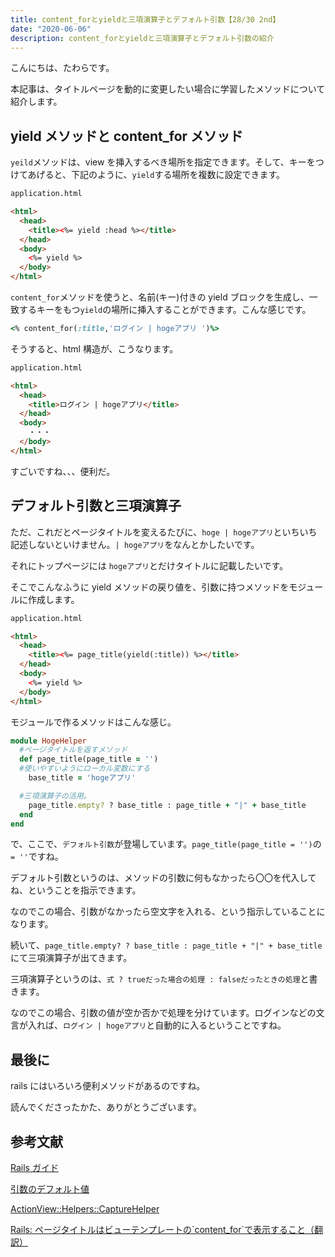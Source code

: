 ```yaml
---
title: content_forとyieldと三項演算子とデフォルト引数【28/30 2nd】
date: "2020-06-06"
description: content_forとyieldと三項演算子とデフォルト引数の紹介
---
```


こんにちは、たわらです。

本記事は、タイトルページを動的に変更したい場合に学習したメソッドについて紹介します。

## yield メソッドと content_for メソッド

`yeild`メソッドは、view を挿入するべき場所を指定できます。そして、キーをつけてあげると、下記のように、`yield`する場所を複数に設定できます。

```html
application.html

<html>
  <head>
    <title><%= yield :head %></title>
  </head>
  <body>
    <%= yield %>
  </body>
</html>
```

`content_for`メソッドを使うと、名前(キー)付きの yield ブロックを生成し、一致するキーをもつ`yield`の場所に挿入することができます。こんな感じです。

```ruby
<% content_for(:title,'ログイン | hogeアプリ ')%>
```

そうすると、html 構造が、こうなります。

```html
application.html

<html>
  <head>
    <title>ログイン | hogeアプリ</title>
  </head>
  <body>
    ・・・
  </body>
</html>
```

すごいですね、、、便利だ。

## デフォルト引数と三項演算子

ただ、これだとページタイトルを変えるたびに、`hoge | hogeアプリ`といちいち記述しないといけません。`| hogeアプリ`をなんとかしたいです。

それにトップページには `hogeアプリ`とだけタイトルに記載したいです。

そこでこんなふうに yield メソッドの戻り値を、引数に持つメソッドをモジュールに作成します。

```html
application.html

<html>
  <head>
    <title><%= page_title(yield(:title)) %></title>
  </head>
  <body>
    <%= yield %>
  </body>
</html>
```

モジュールで作るメソッドはこんな感じ。

```ruby
module HogeHelper
  #ページタイトルを返すメソッド
  def page_title(page_title = '')
  #使いやすいようにローカル変数にする
    base_title = 'hogeアプリ'

  #三項演算子の活用。
    page_title.empty? ? base_title : page_title + "|" + base_title
  end
end
```

で、ここで、`デフォルト引数`が登場しています。`page_title(page_title = '')`の`= ''`ですね。

デフォルト引数というのは、メソッドの引数に何もなかったら〇〇を代入してね、ということを指示できます。

なのでこの場合、引数がなかったら空文字を入れる、という指示していることになります。

続いて、`page_title.empty? ? base_title : page_title + "|" + base_title`にて三項演算子が出てきます。

三項演算子というのは、`式 ? trueだった場合の処理 : falseだったときの処理`と書きます。

なのでこの場合、引数の値が空か否かで処理を分けています。ログインなどの文言が入れば、`ログイン | hogeアプリ`と自動的に入るということですね。

## 最後に

rails にはいろいろ便利メソッドがあるのですね。

読んでくださったかた、ありがとうございます。

## 参考文献

[Rails ガイド](https://railsguides.jp/layouts_and_rendering.html#yield%E3%82%92%E7%90%86%E8%A7%A3%E3%81%99%E3%82%8B)

[引数のデフォルト値](https://www.javadrive.jp/ruby/method/index4.html)

[ActionView::Helpers::CaptureHelper](https://api.rubyonrails.org/v5.1.3/classes/ActionView/Helpers/CaptureHelper.html#method-i-content_for)

[Rails: ページタイトルはビューテンプレートの\`content_for`で表示すること（翻訳）
](https://techracho.bpsinc.jp/hachi8833/2018_05_15/55812)
